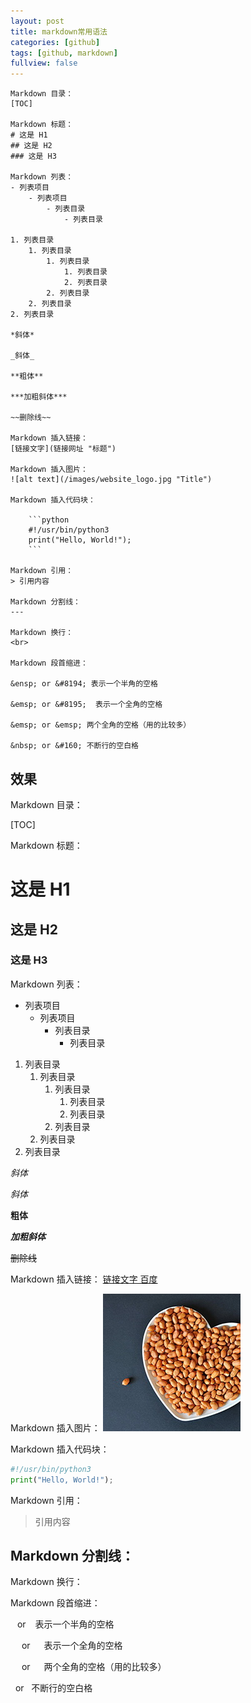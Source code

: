 ```yaml
---
layout: post
title: markdown常用语法
categories: [github]
tags: [github, markdown]
fullview: false
---
```


```
Markdown 目录：
[TOC]

Markdown 标题：
# 这是 H1
## 这是 H2
### 这是 H3

Markdown 列表：
- 列表项目
    - 列表项目
        - 列表目录
            - 列表目录

1. 列表目录
    1. 列表目录
        1. 列表目录
            1. 列表目录
            2. 列表目录
        2. 列表目录
    2. 列表目录
2. 列表目录

*斜体*

_斜体_

**粗体**

***加粗斜体***

~~删除线~~

Markdown 插入链接：
[链接文字](链接网址 "标题")

Markdown 插入图片：
![alt text](/images/website_logo.jpg "Title")

Markdown 插入代码块：

    ```python
    #!/usr/bin/python3
    print("Hello, World!");
    ```

Markdown 引用：
> 引用内容

Markdown 分割线：
---

Markdown 换行：
<br>

Markdown 段首缩进：

&ensp; or &#8194; 表示一个半角的空格

&emsp; or &#8195;  表示一个全角的空格

&emsp; or &emsp; 两个全角的空格（用的比较多）

&nbsp; or &#160; 不断行的空白格

```

## 效果

Markdown 目录：

[TOC]

Markdown 标题：
# 这是 H1
## 这是 H2
### 这是 H3

Markdown 列表：
- 列表项目
    - 列表项目
        - 列表目录
            - 列表目录

1. 列表目录
    1. 列表目录
        1. 列表目录
            1. 列表目录
            2. 列表目录
        2. 列表目录
    2. 列表目录
2. 列表目录

*斜体*

_斜体_

**粗体**

***加粗斜体***

~~删除线~~

Markdown 插入链接：
[链接文字 百度](www.baidu.com "baidu")

Markdown 插入图片：
![alt text](/images/website_logo.jpg "Title")

Markdown 插入代码块：

```python
#!/usr/bin/python3
print("Hello, World!");
```

Markdown 引用：
> 引用内容

Markdown 分割线：
---

Markdown 换行：
<br>

Markdown 段首缩进：

&ensp; or &#8194; 表示一个半角的空格

&emsp; or &#8195;  表示一个全角的空格

&emsp; or &emsp; 两个全角的空格（用的比较多）

&nbsp; or &#160; 不断行的空白格
